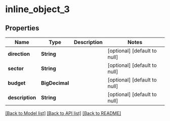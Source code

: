 # inline_object_3
## Properties

Name | Type | Description | Notes
------------ | ------------- | ------------- | -------------
**direction** | **String** |  | [optional] [default to null]
**sector** | **String** |  | [optional] [default to null]
**budget** | **BigDecimal** |  | [optional] [default to null]
**description** | **String** |  | [optional] [default to null]

[[Back to Model list]](../../README.md#documentation-for-models) [[Back to API list]](../../README.md#documentation-for-api-endpoints) [[Back to README]](../../README.md)

